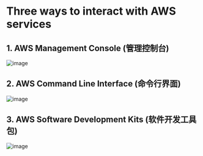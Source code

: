 # Three ways to interact with AWS services


## 1. AWS Management Console (管理控制台)

![image](https://user-images.githubusercontent.com/60442877/234045769-6f06684e-2e31-464a-8236-970271443456.png)

## 2. AWS Command Line Interface (命令行界面)

![image](https://user-images.githubusercontent.com/60442877/234046321-12b49a06-7ddc-469f-a13b-bcd976dc8b4f.png)

## 3. AWS Software Development Kits (软件开发工具包)

![image](https://user-images.githubusercontent.com/60442877/234046717-62e9dda1-6fb2-4326-b1c7-2074a68124d6.png)
